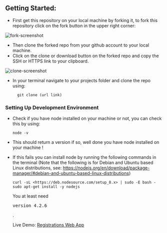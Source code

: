 ## Getting Started:

- First get this repository on your local machine by forking it, to fork this repository click on the fork button in the upper right corner:

![fork-screenshot](https://user-images.githubusercontent.com/22448019/29610658-33ca45b4-87fb-11e7-8b94-021e343f691d.png)

- Then clone the forked repo from your github account to your local machine.
- Click on the clone or download button on the forked repo and copy the SSH or HTTPS link to your clipboard.

![clone-screenshot](https://user-images.githubusercontent.com/22448019/29613928-6bc780a0-8808-11e7-9d23-9355a7dbe7eb.png)

- In your terminal navigate to your projects folder and clone the repo using:
  ```
	git clone (url link)
	```
### Setting Up Development Environment

- Check if you have node installed on your machine or not, you can check this by using:
	```
	node -v
	```
- This should return a version if so, well done you have node installed on your machine !
- If this fails you can install node by running the following commands in the terminal (Note that the following is for Debian and Ubuntu based Linux distributions, see: <https://nodejs.org/en/download/package-manager/#debian-and-ubuntu-based-linux-distributions>)
  ```
  curl -sL <https://deb.nodesource.com/setup_8.x> | sudo -E bash -
  sudo apt-get install -y nodejs
	```

 	<p>You at least need <pre>version 4.2.6</pre></p>.

  Live Demo: [Registrations Web App](http://registrations-numbers-webapp.herokuapp.com/)
